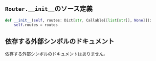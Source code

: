 ## `Router.__init__`のソース定義

```python
def __init__(self, routes: Dict[str, Callable[[list[str]], None]]):
    self.routes = routes
```

## 依存する外部シンボルのドキュメント

依存する外部シンボルのドキュメントはありません。